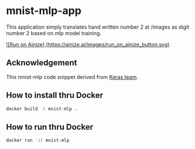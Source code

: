 # mnist-mlp-app
This application simply translates hand written number 2 at /images as digit number 2
based on mlp model training.

[![Run on Ainize]
(https://ainize.ai/images/run_on_ainize_button.svg)](https://ainize.web.app/redirect?git_repo=https://github.com/heemin-github/mnist-mlp-app)

## Acknowledgement
This mnist-mlp code snippet derived from [Keras team](https://github.com/keras-team/keras/blob/keras-2/examples/mnist_mlp.py).

## How to install thru Docker
```sh
docker build -t mnist-mlp .
```

## How to run thru Docker
```sh
docker run -it mnist-mlp
```

